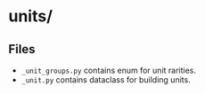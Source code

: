 # units/

## Files

- `_unit_groups.py` contains enum for unit rarities.
- `_unit.py` contains dataclass for building units.